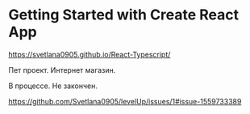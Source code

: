 # Getting Started with Create React App

https://svetlana0905.github.io/React-Typescript/

Пет проект. Интернет магазин.

В процессе. Не закончен.

https://github.com/Svetlana0905/levelUp/issues/1#issue-1559733389


